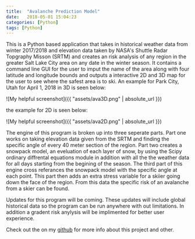 ```yaml
---
title:  "Avalanche Prediction Model"
date:   2018-05-01 15:04:23
categories: [Python]
tags: [Python]
---
```

This is a Python based application that takes in historical weather data from winter 2017/2018 and elevation data taken by NASA's Shuttle Radar Topgraphy Misson (SRTM) and creates an risk analysis of any region in the greater Salt Lake City area on any date in the winter season. It contains a command line GUI for the user to imput the name of the area along with four latitude and longitude bounds and outputs a interactive 2D and 3D map for the user to see where the safest area is to ski. An example for Park City, Utah for April 1, 2018 in 3D is seen below:

![My helpful screenshot]({{ "assets/ava3D.png" | absolute_url }})

the example for 2D is seen below:

![My helpful screenshot]({{ "assets/ava2D.png" | absolute_url }})

The engine of this program is broken up into three seperate parts. Part one works on taking elevation data given from the SRTM and finding the specific angle of every 40 meter section of the region. Part two creates a snowpack model, an eveluation of each layer of snow, by using the Scipy ordinary diffrental equations module in addition with all the the weather data for all days starting from the begining of the season. The third part of this engine cross referances the snowpack model with the specific angle at each point. This part then adds an extra stress variable for a skiier going down the face of the region. From this data the specific risk of an avalanche from a skier can be found.

Updates for this program will be coming. These updates will include global historical data so the program can be run anywhere with out limitations. In addition a gradent risk anylysis will be implimented for better user experience.

Check out the on my [github][git] for more info about this project and other.

[git]:      https://github.com/patrickschulz-26


